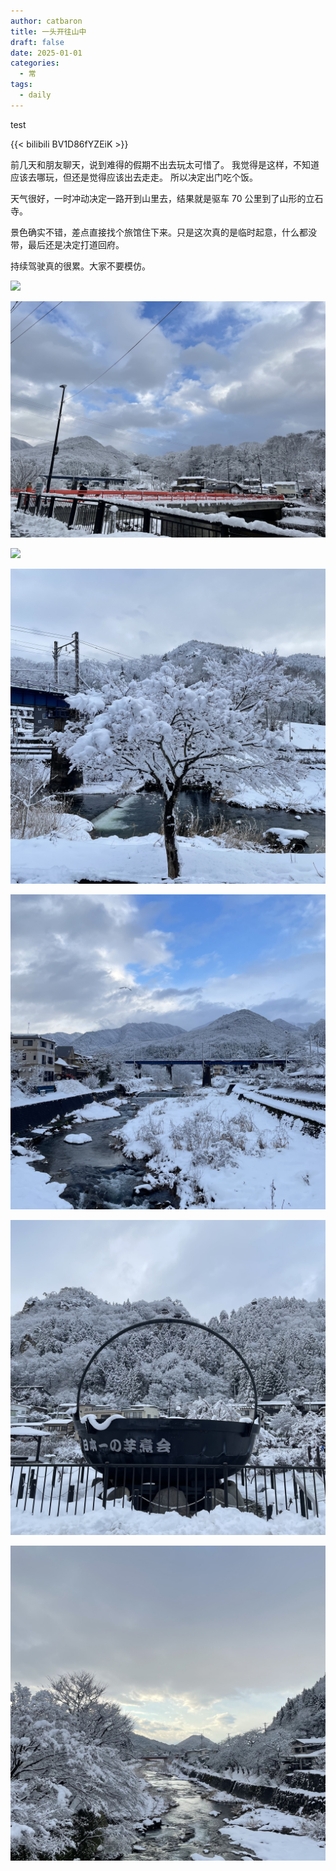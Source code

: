 ```yaml
---
author: catbaron
title: 一头开往山中
draft: false
date: 2025-01-01
categories:
  - 常
tags:
  - daily
---
```

test

{{< bilibili BV1D86fYZEiK >}}

前几天和朋友聊天，说到难得的假期不出去玩太可惜了。
我觉得是这样，不知道应该去哪玩，但还是觉得应该出去走走。
所以决定出门吃个饭。

天气很好，一时冲动决定一路开到山里去，结果就是驱车 70 公里到了山形的立石寺。

景色确实不错，差点直接找个旅馆住下来。只是这次真的是临时起意，什么都没带，最后还是决定打道回府。

持续驾驶真的很累。大家不要模仿。

![](https://raw.githubusercontent.com/catbaron0/pic/main/images/202511224121.png)

![](https://raw.githubusercontent.com/catbaron0/pic/main/images/202511224214.png)

![](https://raw.githubusercontent.com/catbaron0/pic/main/images/202511224303.png)

![](https://raw.githubusercontent.com/catbaron0/pic/main/images/202511224347.png)

![](https://raw.githubusercontent.com/catbaron0/pic/main/images/202511224433.png)

![](https://raw.githubusercontent.com/catbaron0/pic/main/images/202511224514.png)

![](https://raw.githubusercontent.com/catbaron0/pic/main/images/202511224552.png)

